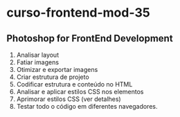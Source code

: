# curso-frontend-mod-35

## Photoshop for FrontEnd Development

1. Analisar layout
2. Fatiar imagens
3. Otimizar e exportar imagens
4. Criar estrutura de projeto 
5. Codificar estrutura e conteúdo no HTML
6. Analisar e aplicar estilos CSS nos elementos
7. Aprimorar estilos CSS (ver detalhes)
8. Testar todo o código em diferentes navegadores.